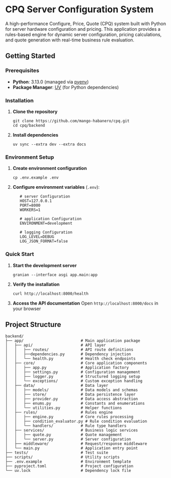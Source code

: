 # CPQ Server Configuration System

A high-performance Configure, Price, Quote (CPQ) system built with Python for server hardware configuration and pricing. This application provides a rules-based engine for dynamic server configuration, pricing calculations, and quote generation with real-time business rule evaluation.

## Getting Started

### Prerequisites

- **Python**: 3.13.0 (managed via [pyenv](https://p-venv.readthedocs.io/en/stable/))
- **Package Manager**: [UV](https://docs.astral.sh/uv/) (for Python dependencies)

### Installation

1. **Clone the repository**
    ```shell script
    git clone https://github.com/mango-habanero/cpq.git
    cd cpq/backend
    ```

2. **Install dependencies**
    ```shell script
    uv sync --extra dev --extra docs
    ```

### Environment Setup

1. **Create environment configuration**
    ```shell script
    cp .env.example .env
    ```
2. **Configure environment variables** (`.env`):
    ```dotenv
       # server Configuration
       HOST=127.0.0.1
       PORT=8000
       WORKERS=1

       # application Configuration
       ENVIRONMENT=development

       # logging Configuration
       LOG_LEVEL=DEBUG
       LOG_JSON_FORMAT=false
    ```


### Quick Start

1. **Start the development server**
    ```shell script
    granian --interface asgi app.main:app
    ```

2. **Verify the installation**
    ```shell script
    curl http://localhost:8000/health
    ```

3. **Access the API documentation**
   Open `http://localhost:8000/docs` in your browser

## Project Structure

```
backend/
├── app/                         # Main application package
│   ├── api/                     # API layer
│   │   ├── routes/              # API route definitions
│   │   ├──dependencies.py       # Dependency injection
│   │   └── health.py            # Health check endpoints
│   ├── core/                    # Core application components
│   │   ├── app.py               # Application factory
│   │   ├── settings.py          # Configuration management
│   │   ├── logger.py            # Structured logging setup
│   │   └── exceptions/          # Custom exception handling
│   ├── data/                    # Data layer
│   │   ├── models/              # Data models and schemas
│   │   ├── store/               # Data persistence layer
│   │   ├── provider.py          # Data access abstraction
│   │   ├── enums.py             # Constants and enumerations
│   │   └── utilities.py         # Helper functions
│   ├── rules/                   # Rules engine
│   │   ├── engine.py            # Core rules processing
│   │   ├── condition_evaluator.py # Rule condition evaluation
│   │   └── handlers/            # Rule type handlers
│   ├── services/                # Business logic services
│   │   ├── quote.py             # Quote management
│   │   └── server.py            # Server configuration
│   ├── middleware/              # Request/response middleware
│   └── main.py                  # Application entry point
├── tests/                       # Test suite
├── scripts/                     # Utility scripts
├── .env.example                 # Environment template
├── pyproject.toml               # Project configuration
└── uv.lock                      # Dependency lock file
```

